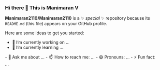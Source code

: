 ### Hi there 👋 This is Manimaran V

**Manimaran2110/Manimaran2110** is a ✨ _special_ ✨ repository because its `README.md` (this file) appears on your GitHub profile.

Here are some ideas to get you started:

- 🔭 I’m currently working on ...
- 🌱 I’m currently learning ...
<!-- 👯 I’m looking to collaborate on ... 
- 🤔 I’m looking for help with ... --!>
- 💬 Ask me about ...
- 📫 How to reach me: ...
- 😄 Pronouns: ...
- ⚡ Fun fact: ...
